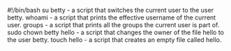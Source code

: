 #!/bin/bash
su betty - a script that switches the current user to the user betty.
whoami - a script that prints the effective username of the current user.
groups -  a script that prints all the groups the current user is part of.
sudo chown betty hello - a script that changes the owner of the file hello to the user betty.
touch hello -  a script that creates an empty file called hello.
